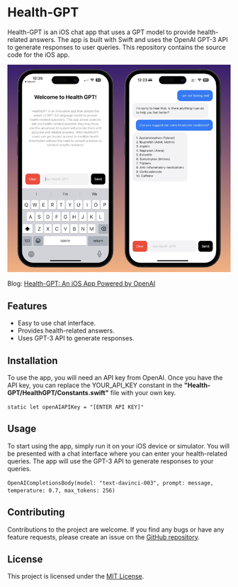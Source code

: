 # Health-GPT
Health-GPT is an iOS chat app that uses a GPT model to provide health-related answers. The app is built with Swift and uses the OpenAI GPT-3 API to generate responses to user queries. This repository contains the source code for the iOS app.


[![](https://github.com/dhairyachandra/Health-GPT/blob/main/Screenshots/App_Screens.png)](https://github.com/dhairyachandra/Health-GPT/blob/main/Screenshots/App_Screens.png)

Blog: [Health-GPT: An iOS App Powered by OpenAI](https://medhairya.com/health-gpt/)

## Features
- Easy to use chat interface.
- Provides health-related answers.
- Uses GPT-3 API to generate responses.

## Installation
To use the app, you will need an API key from OpenAI. Once you have the API key, you can replace the YOUR_API_KEY constant in the 
**"Health-GPT/HealthGPT/Constants.swift"** file with your own key.


`static let openAIAPIKey = "[ENTER API KEY]"`

## Usage
To start using the app, simply run it on your iOS device or simulator. You will be presented with a chat interface where you can enter your health-related queries. The app will use the GPT-3 API to generate responses to your queries.

`OpenAICompletionsBody(model: "text-davinci-003", prompt: message, temperature: 0.7, max_tokens: 256)`

## Contributing
Contributions to the project are welcome. If you find any bugs or have any feature requests, please create an issue on the [GitHub repository](https://github.com/dhairyachandra/Health-GPT/issues "GitHub repository").

## License
This project is licensed under the [MIT License](https://opensource.org/licenses/MIT "MIT License").
